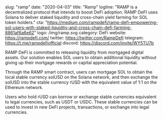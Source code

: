 slug: "ramp"
date: "2020-04-03"
title: "Ramp"
logline: "RAMP is a decentralized protocol that intends to boost DeFi adoption. RAMP DeFI uses Solana to deliver staked liquidity and cross-chain yield farming for SOL token holders."
cta: "https://medium.com/rampdefi/ramp-defi-empowering-sol-users-with-staked-liquidity-and-cross-chain-defi-farming-8861af6a6e62"
logo: /img/ramp.svg
category: DeFi
website: https://rampdefi.com/
twitter: https://twitter.com/RampDefi
telegram: https://t.me/rampdefiofficial
discord: https://discord.com/invite/WY5TU7b

RAMP DeFI is committed to releasing liquidity from mortgaged digital assets. Our solution enables SOL users to obtain additional liquidity without giving up their mortgage rewards or capital appreciation potential.

Through the RAMP smart contract, users can mortgage SOL to obtain the local stable currency solUSD on the Solana network, and then exchange the solUSD into the stable currency rUSD with the equivalent value of 1:1 on the Ethereum network.

Users who hold rUSD can borrow or exchange stable currencies equivalent to legal currencies, such as USDT or USDC. These stable currencies can be used to invest in new DeFi projects, transactions, or exchange into legal currencies.
